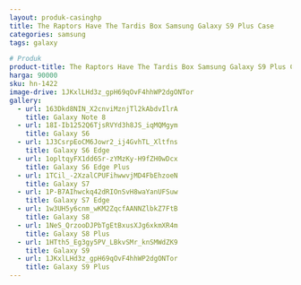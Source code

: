 ```yaml
---
layout: produk-casinghp
title: The Raptors Have The Tardis Box Samsung Galaxy S9 Plus Case
categories: samsung
tags: galaxy

# Produk
product-title: The Raptors Have The Tardis Box Samsung Galaxy S9 Plus Case
harga: 90000
sku: hn-1422
image-drive: 1JKxlLHd3z_gpH69qOvF4hhWP2dgONTor
gallery:
  - url: 163Dkd8NIN_X2cnviMznjTl2kAbdvIlrA
    title: Galaxy Note 8
  - url: 18I-Ib1252Q6TjsRVYd3h8JS_iqMQMgym
    title: Galaxy S6
  - url: 1J3CsrpEoCM6Jowr2_ij4GvhTL_Xltfns
    title: Galaxy S6 Edge
  - url: 1opltqyFX1dd6Sr-zYMzKy-H9fZH0wDcx
    title: Galaxy S6 Edge Plus
  - url: 1TCil_-2XzalCPUFihwwvjMD4FbEhzoeN
    title: Galaxy S7
  - url: 1P-B7AIhwckq42dRIOnSvH8waYanUFSuw
    title: Galaxy S7 Edge
  - url: 1w3UH5y6cnm_wKM2ZqcfAANNZlbkZ7FtB
    title: Galaxy S8
  - url: 1NeS_QrzooDJPbTgEtBxusXJg6xkmXR4m
    title: Galaxy S8 Plus
  - url: 1HTth5_Eg3gy5PV_LBkvSMr_knSMWdZK9
    title: Galaxy S9
  - url: 1JKxlLHd3z_gpH69qOvF4hhWP2dgONTor
    title: Galaxy S9 Plus
---
```

